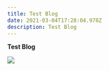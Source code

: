 ```yaml
---
title: Test Blog
date: 2021-03-04T17:28:04.978Z
description: Test Blog
---
```

**Test Blog**

![](/img/milan.jpg)